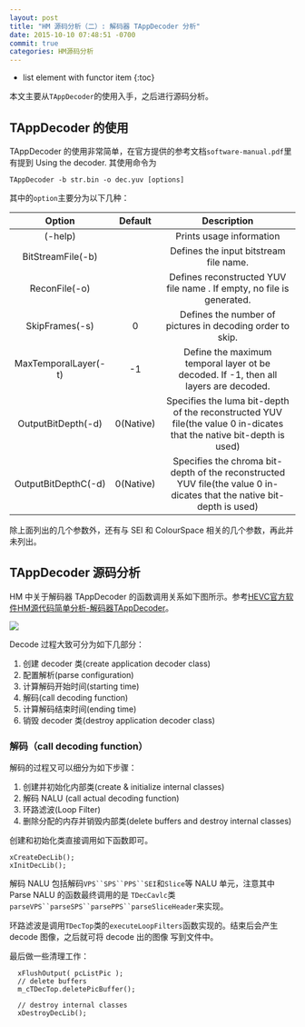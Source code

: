 ```yaml
---
layout: post
title: "HM 源码分析（二）: 解码器 TAppDecoder 分析"
date: 2015-10-10 07:48:51 -0700
commit: true
categories: HM源码分析
---
```


* list element with functor item
{:toc}

本文主要从`TAppDecoder`的使用入手，之后进行源码分析。  

<!--more-->

## TAppDecoder 的使用

TAppDecoder 的使用非常简单，在官方提供的参考文档`software-manual.pdf`里有提到 Using the decoder. 其使用命令为  

```
TAppDecoder -b str.bin -o dec.yuv [options]
```

其中的`option`主要分为以下几种：  

| Option | Default | Description |
| :---: | :---: | :---: |
|(-help) |   |  Prints usage information | 
| BitStreamFile(-b) |  | Defines the input bitstream file name. | 
| ReconFile(-o) |  | Defines reconstructed YUV file name . If empty, no file is generated. | 
| SkipFrames(-s) | 0 | Defines the number of pictures in decoding order to skip. |
| MaxTemporalLayer(-t) | -1 | Define the maximum temporal layer ot be decoded. If -1, then all layers are decoded. |
| OutputBitDepth(-d) | 0(Native) | Specifies the luma bit-depth of the reconstructed YUV file(the value 0 in-dicates that the native bit-depth is used) | 
| OutputBitDepthC(-d) | 0(Native) | Specifies the chroma bit-depth of the reconstructed YUV file(the value 0 in-dicates that the native bit-depth is used) | 

除上面列出的几个参数外，还有与 SEI 和 ColourSpace 相关的几个参数，再此并未列出。  

## TAppDecoder 源码分析

HM 中关于解码器 TAppDecoder 的函数调用关系如下图所示。参考[HEVC官方软件HM源代码简单分析-解码器TAppDecoder](http://blog.csdn.net/leixiaohua1020/article/details/49912013)。  

<image src="/images/TAppDecoder/TAppDecoder_Function_Flow.png">  


Decode 过程大致可分为如下几部分：  

1. 创建 decoder 类(create application decoder class)
2. 配置解析(parse configuration)
3. 计算解码开始时间(starting time)
4. 解码(call decoding function)
5. 计算解码结束时间(ending time)
6. 销毁 decoder 类(destroy application decoder class)

### 解码（call  decoding function）

解码的过程又可以细分为如下步骤：  

1. 创建并初始化内部类(create & initialize internal classes)
2. 解码 NALU (call actual decoding function)
3. 环路滤波(Loop Filter)
4. 删除分配的内存并销毁内部类(delete buffers and destroy internal classes)

创建和初始化类直接调用如下函数即可。  
```
xCreateDecLib();
xInitDecLib();
```

解码 NALU 包括解码`VPS``SPS``PPS``SEI`和`Slice`等 NALU 单元，注意其中Parse NALU 的函数最终调用的是
`TDecCavlc`类`parseVPS``parseSPS``parsePPS``parseSliceHeader`来实现。  

环路滤波是调用`TDecTop`类的`executeLoopFilters`函数实现的。结束后会产生 decode 图像，之后就可将 decode 出的图像
写到文件中。  

最后做一些清理工作：  
```
  xFlushOutput( pcListPic );
  // delete buffers
  m_cTDecTop.deletePicBuffer();

  // destroy internal classes
  xDestroyDecLib();
```


